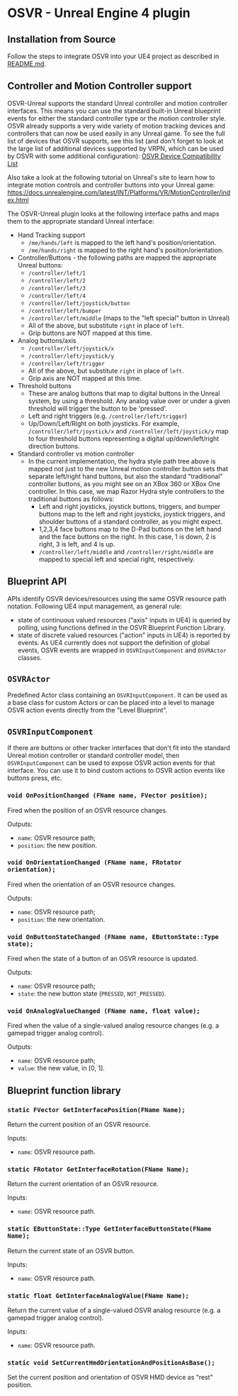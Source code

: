 # OSVR - Unreal Engine 4 plugin

## Installation from Source

Follow the steps to integrate OSVR into your UE4 project as described in [README.md](README.md).

## Controller and Motion Controller support

OSVR-Unreal supports the standard Unreal controller and motion controller interfaces. This means you can use the standard built-in Unreal blueprint events for either the standard controller type or the motion controller style. OSVR already supports a very wide variety of motion tracking devices and controllers that can now be used easily in any Unreal game. To see the full list of devices that OSVR supports, see this list (and don't forget to look at the large list of additional devices supported by VRPN, which can be used by OSVR with some additional configuration): [OSVR Device Compatibility List](http://osvr.github.io/compatibility/)

Also take a look at the following tutorial on Unreal's site to learn how to integrate motion controls and controller buttons into your Unreal game:
https://docs.unrealengine.com/latest/INT/Platforms/VR/MotionController/index.html

The OSVR-Unreal plugin looks at the following interface paths and maps them to the appropriate standard Unreal interface:
 - Hand Tracking support
    - `/me/hands/left` is mapped to the left hand's position/orientation.
    - `/me/hands/right` is mapped to the right hand's position/orientation.
 - Controller/Buttons - the following paths are mapped the appropriate Unreal buttons:
   - `/controller/left/1`
   - `/controller/left/2`
   - `/controller/left/3`
   - `/controller/left/4`
   - `/controller/left/joystick/button`
    - `/controller/left/bumper`
    - `/controller/left/middle` (maps to the "left special" button in Unreal)
    - All of the above, but substitute `right` in place of `left`.
    - Grip buttons are NOT mapped at this time.
 - Analog buttons/axis
   - `/controller/left/joystick/x`
   - `/controller/left/joystick/y`
   - `/controller/left/trigger`
   - All of the above, but substitute `right` in place of `left`.
   - Grip axis are NOT mapped at this time.
 - Threshold buttons
    - These are analog buttons that map to digital buttons in the Unreal system, by using a threshold. Any analog value over or under a given threshold will trigger the button to be 'pressed'.
    - Left and right triggers (e.g. `/controller/left/trigger`)
    - Up/Down/Left/Right on both joysticks. For example, `/controller/left/joystick/x` and `/controller/left/joystick/y` map to four threshold buttons representing a digital up/down/left/right direction buttons.
 - Standard controller vs motion controller
    - In the current implementation, the hydra style path tree above is mapped not just to the new Unreal motion controller button sets that separate left/right hand buttons, but also the standard "traditional" controller buttons, as you might see on an XBox 360 or XBox One controller. In this case, we map Razor Hydra style controllers to the traditional buttons as follows:
        - Left and right joysticks, joystick buttons, triggers, and bumper buttons map to the left and right joysticks, joystick triggers, and shoulder buttons of a standard controller, as you might expect.
        - 1,2,3,4 face buttons map to the D-Pad buttons on the left hand and the face buttons on the right. In this case, 1 is down, 2 is right, 3 is left, and 4 is up.
        - `/controller/left/middle` and `/controller/right/middle` are mapped to special left and special right, respectively.

## Blueprint API

APIs identify OSVR devices/resources using the same OSVR resource path notation.
Following UE4 input management, as general rule:

- state of continuous valued resources ("axis" inputs in UE4) is queried by polling, using functions defined in the OSVR Blueprint Function Library.
- state of discrete valued resources ("action" inputs in UE4) is reported by events. As UE4 currently does not support the definition of global events, OSVR events are wrapped in `OSVRInputComponent` and `OSVRActor` classes.

## `OSVRActor`

Predefined Actor class containing an `OSVRInputComponent`.
It can be used as a base class for custom Actors or can be placed into a level to manage OSVR action events directly from the "Level Blueprint".

## `OSVRInputComponent`

If there are buttons or other tracker interfaces that don't fit into the standard Unreal motion controller or standard controller model, then `OSVRInputComponent` can be used to expose OSVR action events for that interface. You can use it to bind custom actions to OSVR action events like buttons press, etc.

### `void OnPositionChanged (FName name, FVector position);`

Fired when the position of an OSVR resource changes.

Outputs:

- `name`: OSVR resource path;
- `position`: the new position.

### `void OnOrientationChanged (FName name, FRotator orientation);`

Fired when the orientation of an OSVR resource changes.

Outputs:

- `name`: OSVR resource path;
- `position`: the new orientation.

### `void OnButtonStateChanged (FName name, EButtonState::Type state);`
Fired when the state of a button of an OSVR resource is updated.

Outputs:

- `name`: OSVR resource path;
- `state`: the new button state (`PRESSED`, `NOT_PRESSED`).

### `void OnAnalogValueChanged (FName name, float value);`

Fired when the value of a single-valued analog resource changes (e.g. a gamepad trigger analog control).

Outputs:

- `name`: OSVR resource path;
- `value`: the new value, in [0, 1].

## Blueprint function library

### `static FVector GetInterfacePosition(FName Name);`
Return the current position of an OSVR resource.

Inputs:

- `name`: OSVR resource path.

### `static FRotator GetInterfaceRotation(FName Name);`

Return the current orientation of an OSVR resource.

Inputs:

- `name`: OSVR resource path.

### `static EButtonState::Type GetInterfaceButtonState(FName Name);`

Return the current state of an OSVR button.

Inputs:

- `name`: OSVR resource path.

### `static float GetInterfaceAnalogValue(FName Name);`

Return the current value of a single-valued OSVR analog resource (e.g. a gamepad trigger analog control).

Inputs:

- `name`: OSVR resource path.

### `static void SetCurrentHmdOrientationAndPositionAsBase();`

Set the current position and orientation of OSVR HMD device as "rest" position.
